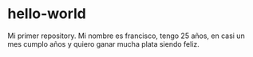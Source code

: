 # hello-world
Mi primer repository.
Mi nombre es francisco, tengo 25 años, en casi un mes cumplo años y quiero ganar mucha plata siendo feliz.
